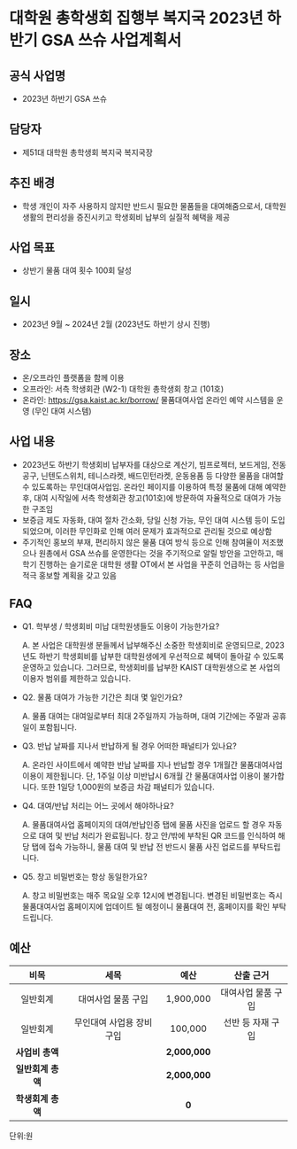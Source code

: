 대학원 총학생회 집행부 복지국 2023년 하반기 GSA 쓰슈 사업계획서
===

## 공식 사업명
- 2023년 하반기 GSA 쓰슈

## 담당자
- 제51대 대학원 총학생회 복지국 복지국장

## 추진 배경
- 학생 개인이 자주 사용하지 않지만 반드시 필요한 물품들을 대여해줌으로서, 대학원 생활의 편리성을 증진시키고 학생회비 납부의 실질적 혜택을 제공

## 사업 목표
- 상반기 물품 대여 횟수 100회 달성

## 일시
- 2023년 9월 ~ 2024년 2월 (2023년도 하반기 상시 진행)

## 장소
- 온/오프라인 플랫폼을 함께 이용
- 오프라인: 서측 학생회관 (W2-1) 대학원 총학생회 창고 (101호)
- 온라인: https://gsa.kaist.ac.kr/borrow/ 물품대여사업 온라인 예약 시스템을 운영 (무인 대여 시스템)

## 사업 내용
- 2023년도 하반기 학생회비 납부자를 대상으로 계산기, 빔프로젝터, 보드게임, 전동공구, 닌텐도스위치, 테니스라켓, 배드민턴라켓, 운동용품 등 다양한 물품을 대여할 수 있도록하는 무인대여사업임. 온라인 페이지를 이용하여 특정 물품에 대해 예약한 후, 대여 시작일에 서측 학생회관 창고(101호)에 방문하여 자율적으로 대여가 가능한 구조임
- 보증금 제도 자동화, 대여 절차 간소화, 당일 신청 가능, 무인 대여 시스템 등이 도입되었으며, 이러한 무인화로 인해 여러 문제가 효과적으로 관리될 것으로 예상함
- 주기적인 홍보의 부재, 편리하지 않은 물품 대여 방식 등으로 인해 참여율이 저조했으나 원총에서 GSA 쓰슈를 운영한다는 것을 주기적으로 알릴 방안을 고안하고, 매 학기 진행하는 슬기로운 대학원 생활 OT에서 본 사업을 꾸준히 언급하는 등 사업을 적극 홍보할 계획을 갖고 있음

## FAQ
- Q1. 학부생 / 학생회비 미납 대학원생들도 이용이 가능한가요?

	A. 본 사업은 대학원생 분들께서 납부해주신 소중한 학생회비로 운영되므로, 2023년도 하반기 학생회비를 납부한 대학원생에게 우선적으로 혜택이 돌아갈 수 있도록 운영하고 있습니다. 그러므로, 학생회비를 납부한 KAIST 대학원생으로 본 사업의 이용자 범위를 제한하고 있습니다.

- Q2. 물품 대여가 가능한 기간은 최대 몇 일인가요?

	A. 물품 대여는 대여일로부터 최대 2주일까지 가능하며, 대여 기간에는 주말과 공휴일이 포함됩니다.

- Q3. 반납 날짜를 지나서 반납하게 될 경우 어떠한 패널티가 있나요?

	A. 온라인 사이트에서 예약한 반납 날짜를 지나 반납할 경우 1개월간 물품대여사업 이용이 제한됩니다. 단, 1주일 이상 미반납시 6개월 간 물품대여사업 이용이 불가합니다. 또한 1일당 1,000원의 보증금 차감 패널티가 있습니다. 

- Q4. 대여/반납 처리는 어느 곳에서 해야하나요?

	A. 물품대여사업 홈페이지의 대여/반납인증 탭에 물품 사진을 업로드 할 경우 자동으로 대여 및 반납 처리가 완료됩니다. 창고 안/밖에 부착된 QR 코드를 인식하여 해당 탭에 접속 가능하니, 물품 대여 및 반납 전 반드시 물품 사진 업로드를 부탁드립니다.

- Q5. 창고 비밀번호는 항상 동일한가요?

	A. 창고 비밀번호는 매주 목요일 오후 12시에 변경됩니다. 변경된 비밀번호는 즉시 물품대여사업 홈페이지에 업데이트 될 예정이니 물품대여 전, 홈페이지를 확인 부탁드립니다.

## 예산

|  **비목** |   **세목**   | **예산** | **산출 근거** |
|:----------:|:------------:|:--------:|:--------:|
|일반회계| 대여사업 물품 구입  | 1,900,000 | 대여사업 물품 구입  |
|일반회계| 무인대여 사업용 장비 구입 | 100,000 | 선반 등 자재 구입 | 
|   **사업비 총액**  |        |  **2,000,000** |      |
|   **일반회계 총액**  |        | **2,000,000** |      |
|   **학생회계 총액**  |         | **0** |      |

단위:원 